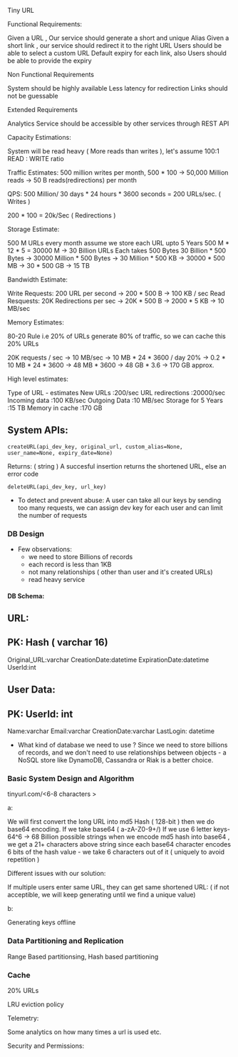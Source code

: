 Tiny URL

Functional Requirements:

Given a URL , Our service should generate a short and unique Alias
Given a short link , our service should redirect it to the right URL
Users should be able to select a custom URL
Default expiry for each link, also Users should be able to provide the expiry


Non Functional Requirements

System should be highly available
Less latency for redirection
Links should not be guessable


Extended Requirements

Analytics
Service should be accessible by other services through REST API


Capacity Estimations:

System will be read heavy ( More reads than writes ), let's assume 100:1 READ : WRITE ratio

Traffic Estimates: 500 million writes per month, 500 * 100 -> 50,000 Million reads -> 50 B reads(redirections) per month

QPS: 500 Million/ 30 days * 24 hours * 3600 seconds = 200 URLs/sec. ( Writes )

200 * 100 = 20k/Sec ( Redirections )

Storage Estimate:

500 M URLs every month
assume we store each URL upto 5 Years
500 M * 12 * 5 = 30000 M -> 30 Billion URLs
Each takes 500 Bytes
30 Billion * 500 Bytes -> 30000 Million * 500 Bytes -> 30 Million * 500 KB -> 30000 * 500 MB -> 30 * 500 GB -> 15 TB

Bandwidth Estimate:

Write Requests: 200 URL per second -> 200 * 500 B -> 100 KB / sec 
Read Resquests: 20K Redirections per sec -> 20K * 500 B -> 2000 * 5 KB -> 10 MB/sec

Memory Estimates:

80-20 Rule i.e 20% of URLs generate 80% of traffic, so we can cache this 20% URLs

20K requests / sec -> 10 MB/sec -> 10 MB * 24 * 3600 / day 
20% -> 0.2 * 10 MB * 24 * 3600 -> 48 MB * 3600 -> 48 GB * 3.6 -> 170 GB approx. 


High level estimates:

Type of URL - estimates
New URLs 				:200/sec
URL redirections 		:20000/sec
Incoming data 			:100 KB/sec
Outgoing Data 			:10 MB/sec
Storage for 5 Years     :15 TB
Memory in cache         :170 GB


## System APIs:

```createURL(api_dev_key, original_url, custom_alias=None, user_name=None, expiry_date=None)```

Returns: ( string )
A succesful insertion returns the shortened URL, else an error code

```deleteURL(api_dev_key, url_key)```

* To detect and prevent abuse: 
A user can take all our keys by sending too many requests, we can assign dev key for each user and can limit the number of requests 

### DB Design

* Few observations:
	* we need to store Billions of records
	* each record is less than 1KB
	* not many relationships ( other than user and it's created URLs)
	* read heavy service

#### DB Schema:


URL:
----------------------
PK: Hash ( varchar 16)
----------------------
Original_URL:varchar
CreationDate:datetime
ExpirationDate:datetime
UserId:int

User Data:
---------------
PK: UserId: int
----------------
Name:varchar
Email:varchar
CreationDate:varchar
LastLogin: datetime

* What kind of database we need to use ?
Since we need to store billions of records, and we don't need to use relationships between objects - a NoSQL store like DynamoDB, Cassandra or Riak is a better choice. 


### Basic System Design and Algorithm

tinyurl.com/<6-8 characters >

a:

We will first convert the long URL into md5 Hash ( 128-bit ) then we do base64 encoding.
If we take base64 ( a-zA-Z0-9+/)
If we use 6 letter keys- 64^6 -> 68 Billion possible strings
when we encode md5 hash into base64 , we get a 21+ characters above string since each base64 character encodes 6 bits of the hash value - we take 6 characters out of it ( uniquely to avoid repetition )

Different issues with our solution:

If multiple users enter same URL, they can get same shortened URL: ( if not acceptible, we will keep generating until we find a unique value)

b:

Generating keys offline

### Data Partitioning and Replication


Range Based partitionsing, Hash based partitioning

### Cache

20% URLs

LRU eviction policy


Telemetry:

Some analytics on how many times a url is used etc. 

Security and Permissions:







